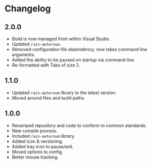 # Changelog

## 2.0.0

* Build is now managed from within Visual Studio.
* Updated `rain-aeternum`.
* Removed configuration file dependency; now takes command line arguments.
* Added the ability to be paused on startup via command line.
* Re-formatted with Tabs of size 2.

## 1.1.0

* Updated `rain-aeternum` library to the latest version.
* Moved around files and build paths.

## 1.0.0

* Revamped repository and code to conform to common standards.
* New compile process.
* Included `rain-aeternum` library.
* Added icon & versioning.
* Added tray icon to pause/exit.
* Moved options to config.
* Better mouse tracking.
